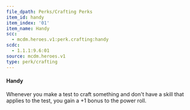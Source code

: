 ```yaml
---
file_dpath: Perks/Crafting Perks
item_id: handy
item_index: '01'
item_name: Handy
scc:
  - mcdm.heroes.v1:perk.crafting:handy
scdc:
  - 1.1.1:9.6:01
source: mcdm.heroes.v1
type: perk/crafting
---
```


#### Handy

Whenever you make a test to craft something and don't have a skill that applies to the test, you gain a +1 bonus to the power roll.
